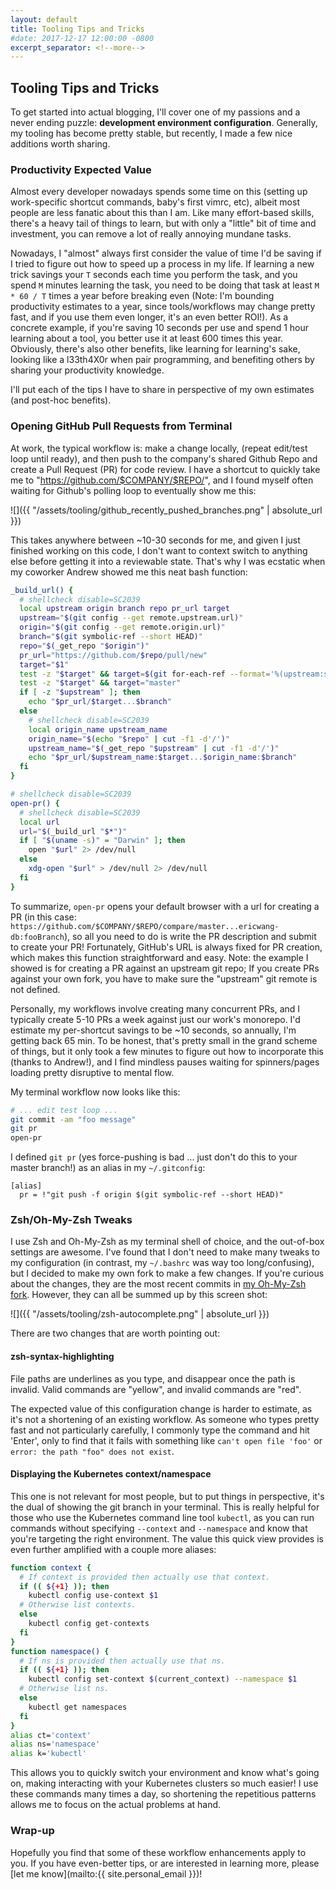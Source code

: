 ```yaml
---
layout: default
title: Tooling Tips and Tricks
#date: 2017-12-17 12:00:00 -0800
excerpt_separator: <!--more-->
---
```


## Tooling Tips and Tricks

To get started into actual blogging, I'll cover one of my passions and a never ending puzzle: **development environment configuration**. Generally, my tooling has become pretty stable, but recently, I made a few nice additions worth sharing.
<!--more-->

### Productivity Expected Value
Almost every developer nowadays spends some time on this (setting up work-specific shortcut commands, baby's first vimrc, etc), albeit most people are less fanatic about this than I am. Like many effort-based skills, there's a heavy tail of things to learn, but with only a "little" bit of time and investment, you can remove a lot of really annoying mundane tasks.

Nowadays, I "almost" always first consider the value of time I'd be saving if I tried to figure out how to speed up a process in my life. If learning a new trick savings your `T` seconds each time you perform the task, and you spend `M` minutes learning the task, you need to be doing that task at least `M  * 60 / T` times a year before breaking even (Note: I'm bounding productivity estimates to a year, since tools/workflows may change pretty fast, and if you use them even longer, it's an even better ROI!). As a concrete example, if you're saving 10 seconds per use and spend 1 hour learning about a tool, you better use it at least 600 times this year. Obviously, there's also other benefits, like learning for learning's sake, looking like a l33th4X0r when pair programming, and benefiting others by sharing your productivity knowledge.

I'll put each of the tips I have to share in perspective of my own estimates (and post-hoc benefits).

### Opening GitHub Pull Requests from Terminal
At work, the typical workflow is: make a change locally, (repeat edit/test loop until ready), and then push to the company's shared Github Repo and create a Pull Request (PR) for code review. I have a shortcut to quickly take me to "https://github.com/$COMPANY/$REPO/", and I found myself often waiting for Github's polling loop to eventually show me this:

![]({{ "/assets/tooling/github_recently_pushed_branches.png" | absolute_url }})

This takes anywhere between ~10-30 seconds for me, and given I just finished working on this code, I don't want to context switch to anything else before getting it into a reviewable state. That's why I was ecstatic when my coworker Andrew showed me this neat bash function:

```bash
_build_url() {
  # shellcheck disable=SC2039
  local upstream origin branch repo pr_url target
  upstream="$(git config --get remote.upstream.url)"
  origin="$(git config --get remote.origin.url)"
  branch="$(git symbolic-ref --short HEAD)"
  repo="$(_get_repo "$origin")"
  pr_url="https://github.com/$repo/pull/new"
  target="$1"
  test -z "$target" && target=$(git for-each-ref --format='%(upstream:short)' "$(git symbolic-ref -q HEAD)" | cut -d '/' -f 2)
  test -z "$target" && target="master"
  if [ -z "$upstream" ]; then
    echo "$pr_url/$target...$branch"
  else
    # shellcheck disable=SC2039
    local origin_name upstream_name
    origin_name="$(echo "$repo" | cut -f1 -d'/')"
    upstream_name="$(_get_repo "$upstream" | cut -f1 -d'/')"
    echo "$pr_url/$upstream_name:$target...$origin_name:$branch"
  fi
}

# shellcheck disable=SC2039
open-pr() {
  # shellcheck disable=SC2039
  local url
  url="$(_build_url "$*")"
  if [ "$(uname -s)" = "Darwin" ]; then
    open "$url" 2> /dev/null
  else
    xdg-open "$url" > /dev/null 2> /dev/null
  fi
}
```

To summarize, `open-pr` opens your default browser with a url for creating a PR (in this case: `https://github.com/$COMPANY/$REPO/compare/master...ericwang-db:fooBranch`), so all you need to do is write the PR description and submit to create your PR! Fortunately, GitHub's URL is always fixed for PR creation, which makes this function straightforward and easy. Note: the example I showed is for creating a PR against an upstream git repo; If you create PRs against your own fork, you have to make sure the "upstream" git remote is not defined.

Personally, my workflows involve creating many concurrent PRs, and I typically create 5-10 PRs a week against just our work's monorepo. I'd estimate my per-shortcut savings to be ~10 seconds, so annually, I'm getting back 65 min. To be honest, that's pretty small in the grand scheme of things, but it only took a few minutes to figure out how to incorporate this (thanks to Andrew!), and I find mindless pauses waiting for spinners/pages loading pretty disruptive to mental flow.

My terminal workflow now looks like this:

```bash
# ... edit test loop ...
git commit -am "foo message"
git pr
open-pr
```

I defined `git pr` (yes force-pushing is bad ... just don't do this to your master branch!) as an alias in my `~/.gitconfig`:
```
[alias]
  pr = !"git push -f origin $(git symbolic-ref --short HEAD)"
```

### Zsh/Oh-My-Zsh Tweaks

I use Zsh and Oh-My-Zsh as my terminal shell of choice, and the out-of-box settings are awesome. I've found that I don't need to make many tweaks to my configuration (in contrast, my `~/.bashrc` was way too long/confusing), but I decided to make my own fork to make a few changes. If you're curious about the changes, they are the most recent commits in [my Oh-My-Zsh fork](https://github.com/ericewang/oh-my-zsh/). However, they can all be summed up by this screen shot:

![]({{ "/assets/tooling/zsh-autocomplete.png" | absolute_url }})

There are two changes that are worth pointing out:

#### zsh-syntax-highlighting

File paths are underlines as you type, and disappear once the path is invalid. Valid commands are "yellow", and invalid commands are "red".

The expected value of this configuration change is harder to estimate, as it's not a shortening of an existing workflow. As someone who types pretty fast and not particularly carefully, I commonly type the command and hit 'Enter', only to find that it fails with something like `can't open file 'foo'` or `error: the path "foo" does not exist`.

#### Displaying the Kubernetes context/namespace

This one is not relevant for most people, but to put things in perspective, it's the dual of showing the git branch in your terminal. This is really helpful for those who use the Kubernetes command line tool `kubectl`, as you can run commands without specifying `--context` and `--namespace` and know that you're targeting the right environment. The value this quick view provides is even further amplified with a couple more aliases:

```bash
function context {
  # If context is provided then actually use that context.
  if (( ${+1} )); then
    kubectl config use-context $1
  # Otherwise list contexts.
  else
    kubectl config get-contexts
  fi
}
function namespace() {
  # If ns is provided then actually use that ns.
  if (( ${+1} )); then
    kubectl config set-context $(current_context) --namespace $1
  # Otherwise list ns.
  else
    kubectl get namespaces
  fi
}
alias ct='context'
alias ns='namespace'
alias k='kubectl'
```

This allows you to quickly switch your environment and know what's going on, making interacting with your Kubernetes clusters so much easier! I use these commands many times a day, so shortening the repetitious patterns allows me to focus on the actual problems at hand.

### Wrap-up

Hopefully you find that some of these workflow enhancements apply to you. If you have even-better tips, or are interested in learning more, please [let me know](mailto:{{ site.personal_email }})!


